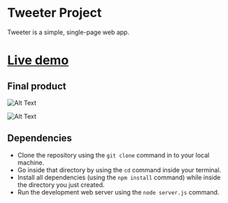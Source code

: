 # Tweeter Project

Tweeter is a simple, single-page web app.
# [Live demo](https://tofis-tweeter.herokuapp.com)

## Final product

![Alt Text](https://github.com/tofi-124/tweeter/blob/master/docs/1.gif)

![Alt Text](https://github.com/tofi-124/tweeter/blob/master/docs/2.gif)

## Dependencies
- Clone the repository using the `git clone` command in to your local machine.
- Go inside that directory by using the `cd` command inside your terminal.
- Install all dependencies (using the `npm install` command) while inside the directory you just created.
- Run the development web server using the `node server.js` command.
